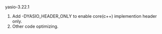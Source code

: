 yasio-3.22.1
1. Add -DYASIO_HEADER_ONLY to enable core(c++) implemention header only.
2. Other code optimizing.